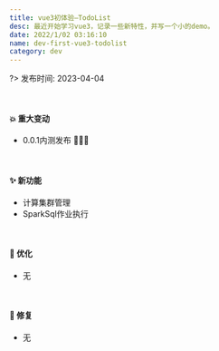 ```yaml
---
title: vue3初体验—TodoList
desc: 最近开始学习vue3，记录一些新特性，并写一个小的demo。
date: 2022/1/02 03:16:10
name: dev-first-vue3-todolist
category: dev
---
```


?> 发布时间: 2023-04-04

<br/>

#### 💥️ 重大变动

- 0.0.1内测发布 🎉🎉🎉

<br/>

#### ✨ 新功能

- 计算集群管理
- SparkSql作业执行

<br/>

#### 🎨 优化

- 无

<br/>

#### 🐛 修复

- 无
